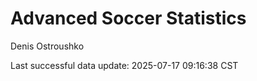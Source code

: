 # Advanced Soccer Statistics
Denis Ostroushko

<!-- gfm -->

Last successful data update: 2025-07-17 09:16:38 CST
